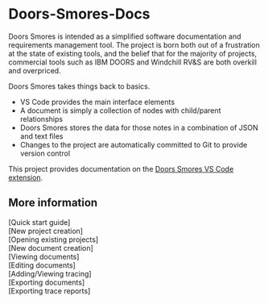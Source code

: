 # Doors-Smores-Docs

Doors Smores is intended as a simplified software documentation and requirements management tool. The project is born both out of a frustration at the state of existing tools, and the belief that for the majority of projects, commercial tools such as IBM DOORS and Windchill RV&S are both overkill and overpriced.

Doors Smores takes things back to basics.
- VS Code provides the main interface elements
- A document is simply a collection of nodes with child/parent relationships
- Doors Smores stores the data for those notes in a combination of JSON and text files
- Changes to the project are automatically committed to Git to provide version control

This project provides documentation on the [Doors Smores VS Code extension](https://marketplace.visualstudio.com/items?itemName=Niflheim.doors-smores).

## More information
[Quick start guide] \
[New project creation] \
[Opening existing projects] \
[New document creation] \
[Viewing documents] \
[Editing documents] \
[Adding/Viewing tracing] \
[Exporting documents] \
[Exporting trace reports] 

